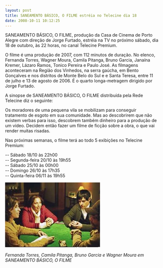 ```yaml
---
layout: post
title: SANEAMENTO BÁSICO, O FILME estréia no Telecine dia 18
date: 2008-10-11 10:12:25
---
```

SANEAMENTO BÁSICO, O FILME, produção da Casa de Cinema de Porto Alegre com direção de Jorge Furtado, estréia na TV no próximo sábado, dia 18 de outubro, às 22 horas, no canal Telecine Premium.

O filme é uma produção de 2007, com 112 minutos de duração. No elenco, Fernanda Torres, Wagner Moura, Camila Pitanga, Bruno Garcia, Janaína Kremer, Lázaro Ramos, Tonico Pereira e Paulo José. As filmagens aconteceram na Região dos Vinhedos, na serra gaúcha, em Bento Gonçalves e nos distritos de Monte Belo do Sul e e Santa Teresa, entre 11 de julho e 13 de agosto de 2006. É o quarto longa-metragem dirigido por Jorge Furtado.

A sinopse de SANEAMENTO BÁSICO, O FILME distribuída pela Rede Telecine diz o seguinte:

Os moradores de uma pequena vila se mobilizam para conseguir tratamento de esgoto em sua comunidade. Mas ao descobrirem que não existem verbas para isso, descobrem também dinheiro para a produção de um vídeo. Decidem então fazer um filme de ficção sobre a obra, o que vai render muitas risadas.

Nas próximas semanas, o filme terá ao todo 5 exibições no Telecine Premium:

\-- Sábado 18/10 às 22h00\
-- Segunda-feira 20/10 às 19h55\
-- Sábado 25/10 às 00h00\
-- Domingo 26/10 às 17h35\
-- Quinta-feira 06/11 às 19h55

![](/uploads/saneamento-mesa.jpg)

*Fernanda Torres, Camila Pitanga, Bruno Garcia e Wagner Moura em SANEAMENTO BÁSICO, O FILME*